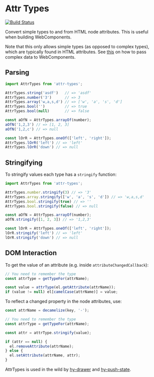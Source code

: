 # Attr Types

[![Build Status](https://travis-ci.org/qwtel/attr-types.svg?branch=master)](https://travis-ci.org/qwtel/attr-types)

Convert simple types to and from HTML node attributes.
This is useful when building WebComponents.

Note that this only allows simple types (as opposed to complex types), which are typically found in HTML attributes.
See [this](https://qwtel.com/good-bad-and-ugly-webcomponents/) on how to pass complex data to WebComponents.

## Parsing
```js
import AttrTypes from 'attr-types';

AttrTypes.string('asdf')   // => 'asdf'
AttrTypes.number('3')      // => 3
AttrTypes.array('w,a,s,d') // => ['w', 'a', 's', 'd']
AttrTypes.bool('')         // => true
AttrTypes.bool(null)       // => false

const aOfN = AttrTypes.arrayOf(number);
aOfN('1,2,3') // => [1, 2, 3]
aOfN('1,2,c') // => null

const lOrR = AttrTypes.oneOf(['left', 'right']);
AttrTypes.lOrR('left') // => 'left'
AttrTypes.lOrR('down') // => null
```

## Stringifying
To stringify values each type has a `stringify` function:

```js
import AttrTypes from 'attr-types';

AttrTypes.number.stringify(3) // => '3'
AttrTypes.array.stringify(['w', 'a', 's', 'd']) // => 'w,a,s,d'
AttrTypes.bool.stringify(true) // => ''
AttrTypes.bool.stringify(false) // => null

const aOfN = AttrTypes.arrayOf(number);
aOfN.stringify([1, 2, 3]) // => '1,2,3'

const lOrR = AttrTypes.oneOf(['left', 'right']);
lOrR.stringify('left') // => 'left'
lOrR.stringify('down') // => null


```


## DOM Interaction
To get the value of an attribute (e.g. inside `attributeChangedCallback`):

```js
// You need to remember the type
const attrType = getTypeFor(attrName);

const value = attrType(el.getAttribute(attrName));
if (value != null) el[camelCase(attrName)] = value;
```

To reflect a changed property in the node attributes, use:

```js
const attrName = decamelize(key, '-');

// You need to remember the type
const attrType = getTypeFor(attrName);

const attr = attrType.stringify(value);

if (attr == null) {
  el.removeAttribute(attrName);
} else {
  el.setAttribute(attrName, attr);
}
```

AttrTypes is used in the wild by [hy-drawer] and [hy-push-state].

[prop-types]: https://www.npmjs.com/package/prop-types
[hy-drawer]: https://qwtel.com/hy-drawer/
[hy-push-state]: https://qwtel.com/hy-push-state/
